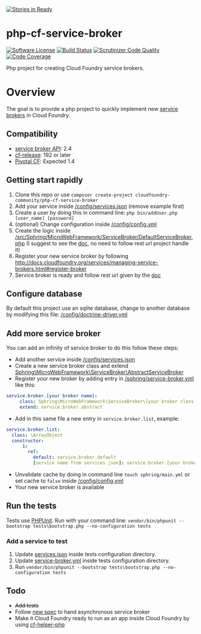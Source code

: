 [![Stories in Ready](https://badge.waffle.io/cloudfoundry-community/php-cf-service-broker.png?label=ready&title=Ready)](https://waffle.io/cloudfoundry-community/php-cf-service-broker)
# php-cf-service-broker

[![Software License](https://img.shields.io/badge/license-MIT-brightgreen.svg)](LICENSE) [![Build Status](https://travis-ci.org/cloudfoundry-community/php-cf-service-broker.svg?branch=master)](https://travis-ci.org/cloudfoundry-community/php-cf-service-broker) [![Scrutinizer Code Quality](https://scrutinizer-ci.com/g/cloudfoundry-community/php-cf-service-broker/badges/quality-score.png?b=master)](https://scrutinizer-ci.com/g/cloudfoundry-community/php-cf-service-broker/?branch=master) [![Code Coverage](https://scrutinizer-ci.com/g/cloudfoundry-community/php-cf-service-broker/badges/coverage.png?b=master)](https://scrutinizer-ci.com/g/cloudfoundry-community/php-cf-service-broker/?branch=master)

Php project for creating Cloud Foundry service brokers.

# Overview

The goal is to provide a php project to quickly implement new [service brokers](http://docs.cloudfoundry.org/services/overview.html) in Cloud Foundry.

## Compatibility

* [service broker API](http://docs.cloudfoundry.org/services/api.html): 2.4
* [cf-release](https://github.com/cloudfoundry/cf-release): 192 or later
* [Pivotal CF](http://www.pivotal.io/platform-as-a-service/pivotal-cf): Expected 1.4

## Getting start rapidly

 1. Clone this repo or use `composer create-project cloudfoundry-community/php-cf-service-broker`
 2. Add your service inside [/config/services.json](https://github.com/cloudfoundry-community/php-cf-service-broker/blob/master/config/services.json) (remove example first)
 3. Create a user by doing this in command line: `php bin/addUser.php [user_name] [password]`
 4. (optional) Change configuration inside [/config/config.yml](https://github.com/cloudfoundry-community/php-cf-service-broker/blob/master/config/config.yml)
 5. Create the logic inside [/src/Sphring/MicroWebFramework/ServiceBroker/DefaultServiceBroker.php](https://github.com/cloudfoundry-community/php-cf-service-broker/blob/master/src/Sphring/MicroWebFramework/ServiceBroker/DefaultServiceBroker.php) (I suggest to see the [doc](http://docs.cloudfoundry.org/services/api.html), no need to follow rest url project handle it)
 6. Register your new service broker by following http://docs.cloudfoundry.org/services/managing-service-brokers.html#register-broker
 7. Service broker is ready and follow rest url given by the [doc](http://docs.cloudfoundry.org/services/api.html)


## Configure database

By default this project use an sqlite database, change to another database by modifying this file: [/config/doctrine-driver.yml](https://github.com/cloudfoundry-community/php-cf-service-broker/blob/master/config/doctrine-driver.yml)

## Add more service broker

You can add an infinity of service broker to do this follow these steps:

 - Add another service inside [/config/services.json](https://github.com/cloudfoundry-community/php-cf-service-broker/blob/master/config/services.json)
 - Create a new service broker class and extend [Sphring\MicroWebFramework\ServiceBroker\AbstractServiceBroker](https://github.com/cloudfoundry-community/php-cf-service-broker/blob/master/src/Sphring/MicroWebFramework/ServiceBroker/AbstractServiceBroker.php)
 - Register your new broker by adding entry in [/sphring/service-broker.yml](https://github.com/cloudfoundry-community/php-cf-service-broker/blob/master/config/services.json) like this:
```yaml
service.broker.[your broker name]:
     class: Sphring\MicroWebFramework\ServiceBroker\[your broker class name]
     extend: service.broker.abstract
```
 - Add in this same file a new entry in `service.broker.list`, example:
```yaml
service.broker.list:
  class: \ArrayObject
  constructor:
      1:
        ref:
          default: service.broker.default
          [service name from services.json]: service.broker.[your broker name]
```
 - Unvalidate cache by doing in command line `touch sphring/main.yml` or set cache to `false` inside [/config/config.yml](https://github.com/cloudfoundry-community/php-cf-service-broker/blob/master/config/config.yml)
 - Your new service broker is available

## Run the tests

Tests use [PHPUnit](https://phpunit.de/).
Run with your command line:
`vendor/bin/phpunit --bootstrap tests\bootstrap.php --no-configuration tests`

### Add a service to test

 1. Update [services.json](https://github.com/cloudfoundry-community/php-cf-service-broker/blob/master/tests/Sphring/MicroWebFramework/Resources/Sphring/services.json) inside tests configuration directory.
 2. Update [service-broker.yml](https://github.com/cloudfoundry-community/php-cf-service-broker/blob/master/tests/Sphring/MicroWebFramework/Resources/Sphring/service-broker.yml) inside tests configuration directory.
 3. Run `vendor/bin/phpunit --bootstrap tests\bootstrap.php --no-configuration tests`

## Todo

 - ~~Add tests~~
 - Follow [new spec](https://docs.google.com/document/d/12ghe1B3YPhHLGcAOgJe_1PcpDUbhaaz1RentoWepwsA/edit?usp=sharing) to hand asynchronous service broker
 - Make it Cloud Foundry ready to run as an app inside Cloud Foundry by using [cf-helper-php](https://github.com/cloudfoundry-community/cf-helper-php)
